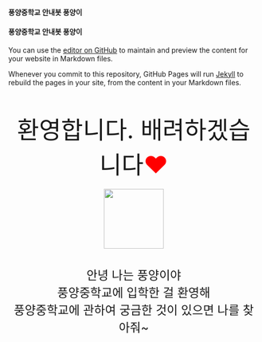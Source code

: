 #### 풍양중학교 안내봇 풍양이
#### 풍양중학교 안내봇 풍양이

You can use the [editor on GitHub](https://github.com/choims8987/pyhelper/edit/gh-pages/index.md) to maintain and preview the content for your website in Markdown files.

Whenever you commit to this repository, GitHub Pages will run [Jekyll](https://jekyllrb.com/) to rebuild the pages in your site, from the content in your Markdown files.

<br>
<br>
<center><font size=7>환영합니다. 배려하겠습니다<font color="red">♥</font></font></center>
<br>
<center><img src="https://user-images.githubusercontent.com/80456991/118447827-3163cc00-b72c-11eb-81dc-14e0351dd393.png" width=120></center>
<br>
<br>



<center><font size=5>안녕 나는 풍양이야 </font></center>
<center><font size=5> 풍양중학교에 입학한 걸 환영해</font></center>
  <center><font size=5> 풍양중학교에 관하여 궁금한 것이 있으면 나를 찾아줘~</font></center>


